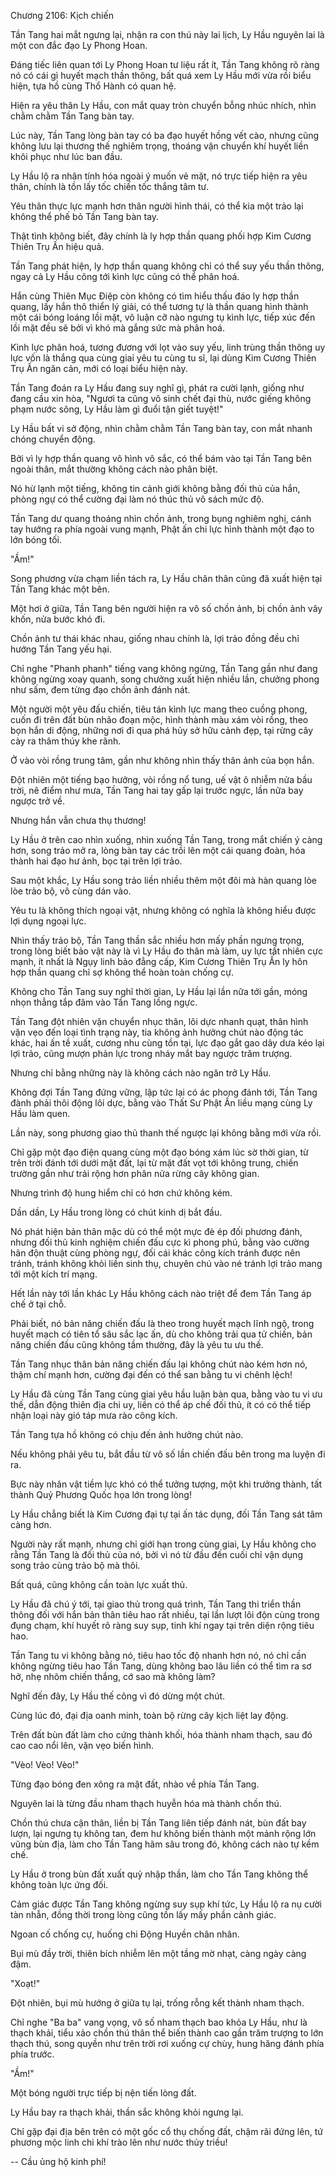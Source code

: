 




Chương 2106: Kịch chiến


Tần Tang hai mắt ngưng lại, nhận ra con thú này lai lịch, Ly Hầu nguyên lai là một con đắc đạo Ly Phong Hoan.

Đáng tiếc liên quan tới Ly Phong Hoan tư liệu rất ít, Tần Tang không rõ ràng nó có cái gì huyết mạch thần thông, bất quá xem Ly Hầu mới vừa rồi biểu hiện, tựa hồ cùng Thổ Hành có quan hệ.

Hiện ra yêu thân Ly Hầu, con mắt quay tròn chuyển bỗng nhúc nhích, nhìn chằm chằm Tần Tang bàn tay.

Lúc này, Tần Tang lòng bàn tay có ba đạo huyết hồng vết cào, nhưng cũng không lưu lại thương thế nghiêm trọng, thoáng vận chuyển khí huyết liền khôi phục như lúc ban đầu.

Ly Hầu lộ ra nhân tính hóa ngoài ý muốn vẻ mặt, nó trực tiếp hiện ra yêu thân, chính là tồn lấy tốc chiến tốc thắng tâm tư.

Yêu thân thực lực mạnh hơn thân người hình thái, có thể kia một trảo lại không thể phế bỏ Tần Tang bàn tay.

Thật tình không biết, đây chính là ly hợp thần quang phối hợp Kim Cương Thiên Trụ Ấn hiệu quả.

Tần Tang phát hiện, ly hợp thần quang không chỉ có thể suy yếu thần thông, ngay cả Ly Hầu công tới kình lực cũng có thể phân hoá.

Hắn cùng Thiên Mục Điệp còn không có tìm hiểu thấu đáo ly hợp thần quang, lấy hắn thô thiển lý giải, có thể tương tự là thần quang hình thành một cái bóng loáng lồi mặt, vô luận cỡ nào ngưng tụ kình lực, tiếp xúc đến lồi mặt đều sẽ bởi vì khó mà gắng sức mà phân hoá.

Kình lực phân hoá, tương đương với lọt vào suy yếu, linh trùng thần thông uy lực vốn là thắng qua cùng giai yêu tu cùng tu sĩ, lại dùng Kim Cương Thiên Trụ Ấn ngăn cản, mới có loại biểu hiện này.

Tần Tang đoán ra Ly Hầu đang suy nghĩ gì, phát ra cười lạnh, giống như đang cầu xin hòa, "Ngươi ta cũng vô sinh chết đại thù, nước giếng không phạm nước sông, Ly Hầu làm gì đuổi tận giết tuyệt!"

Ly Hầu bất vi sở động, nhìn chằm chằm Tần Tang bàn tay, con mắt nhanh chóng chuyển động.

Bởi vì ly hợp thần quang vô hình vô sắc, có thể bám vào tại Tần Tang bên ngoài thân, mắt thường không cách nào phân biệt.

Nó hừ lạnh một tiếng, không tin cảnh giới không bằng đối thủ của hắn, phòng ngự có thể cường đại làm nó thúc thủ vô sách mức độ.

Tần Tang dư quang thoáng nhìn chồn ảnh, trong bụng nghiêm nghị, cánh tay hướng ra phía ngoài vung mạnh, Phật ấn chi lực hình thành một đạo to lớn bóng tối.

"Ầm!"

Song phương vừa chạm liền tách ra, Ly Hầu chân thân cũng đã xuất hiện tại Tần Tang khác một bên.

Một hơi ở giữa, Tần Tang bên người hiện ra vô số chồn ảnh, bị chồn ảnh vây khốn, nửa bước khó đi.

Chồn ảnh tư thái khác nhau, giống nhau chính là, lợi trảo đồng đều chỉ hướng Tần Tang yếu hại.

Chỉ nghe "Phanh phanh" tiếng vang không ngừng, Tần Tang gần như đang không ngừng xoay quanh, song chưởng xuất hiện nhiều lần, chưởng phong như sấm, đem từng đạo chồn ảnh đánh nát.

Một người một yêu đấu chiến, tiêu tán kình lực mang theo cuồng phong, cuốn đi trên đất bùn nhão đoạn mộc, hình thành màu xám vòi rồng, theo bọn hắn di động, những nơi đi qua phá hủy sở hữu cảnh đẹp, tại rừng cây cày ra thâm thúy khe rãnh.

Ở vào vòi rồng trung tâm, gần như không nhìn thấy thân ảnh của bọn hắn.

Đột nhiên một tiếng bạo hưởng, vòi rồng nổ tung, uế vật ô nhiễm nửa bầu trời, nê điểm như mưa, Tần Tang hai tay gấp lại trước ngực, lần nữa bay ngược trở về.

Nhưng hắn vẫn chưa thụ thương!

Ly Hầu ở trên cao nhìn xuống, nhìn xuống Tần Tang, trong mắt chiến ý càng hơn, song trảo mở ra, lòng bàn tay các trồi lên một cái quang đoàn, hóa thành hai đạo hư ảnh, bọc tại trên lợi trảo.

Sau một khắc, Ly Hầu song trảo liền nhiều thêm một đôi mà hàn quang lòe lòe trảo bộ, vô cùng dán vào.

Yêu tu là không thích ngoại vật, nhưng không có nghĩa là không hiểu được lợi dụng ngoại lực.

Nhìn thấy trảo bộ, Tần Tang thần sắc nhiều hơn mấy phần ngưng trọng, trong lòng biết bảo vật này là vì Ly Hầu đo thân mà làm, uy lực tất nhiên cực mạnh, ít nhất là Ngụy linh bảo đẳng cấp, Kim Cương Thiên Trụ Ấn ly hôn hợp thần quang chỉ sợ không thể hoàn toàn chống cự.

Không cho Tần Tang suy nghĩ thời gian, Ly Hầu lại lần nữa tới gần, móng nhọn thẳng tắp đâm vào Tần Tang lồng ngực.

Tần Tang đột nhiên vặn chuyển nhục thân, lôi dực nhanh quạt, thân hình vặn vẹo đến loại tình trạng này, tia không ảnh hưởng chút nào động tác khác, hai ấn tề xuất, cương nhu cùng tồn tại, lực đạo gắt gao dây dưa kéo lại lợi trảo, cũng mượn phản lực trong nháy mắt bay ngược trăm trượng.

Nhưng chỉ bằng những này là không cách nào ngăn trở Ly Hầu.

Không đợi Tần Tang đứng vững, lập tức lại có ác phong đánh tới, Tần Tang đành phải thôi động lôi dực, bằng vào Thất Sư Phật Ấn liều mạng cùng Ly Hầu làm quen.

Lần này, song phương giao thủ thanh thế ngược lại không bằng mới vừa rồi.

Chỉ gặp một đạo điện quang cùng một đạo bóng xám lúc sờ thời gian, từ trên trời đánh tới dưới mặt đất, lại từ mặt đất vọt tới không trung, chiến trường gần như trải rộng hơn phân nửa rừng cây không gian.

Nhưng trình độ hung hiểm chỉ có hơn chứ không kém.

Dần dần, Ly Hầu trong lòng có chút kinh dị bắt đầu.

Nó phát hiện bản thân mặc dù có thể một mực đè ép đối phương đánh, nhưng đối thủ kinh nghiệm chiến đấu cực kì phong phú, bằng vào cường hãn độn thuật cùng phòng ngự, đối cái khác công kích tránh được nên tránh, tránh không khỏi liền sinh thụ, chuyên chú vào né tránh lợi trảo mang tới một kích trí mạng.

Hết lần này tới lần khác Ly Hầu không cách nào triệt để đem Tần Tang áp chế ở tại chỗ.

Phải biết, nó bản năng chiến đấu là theo trong huyết mạch lĩnh ngộ, trong huyết mạch có tiên tổ sâu sắc lạc ấn, dù cho không trải qua tử chiến, bản năng chiến đấu cũng không tầm thường, đây là yêu tu ưu thế.

Tần Tang nhục thân bản năng chiến đấu lại không chút nào kém hơn nó, thậm chí mạnh hơn, cường đại đến có thể san bằng tu vi chênh lệch!

Ly Hầu đã cùng Tần Tang cùng giai yêu hầu luận bàn qua, bằng vào tu vi ưu thế, dẫn động thiên địa chi uy, liền có thể áp chế đối thủ, ít có có thể tiếp nhận loại này gió táp mưa rào công kích.

Tần Tang tựa hồ không có chịu đến ảnh hưởng chút nào.

Nếu không phải yêu tu, bắt đầu từ vô số lần chiến đấu bên trong ma luyện đi ra.

Bực này nhân vật tiềm lực khó có thể tưởng tượng, một khi trưởng thành, tất thành Quỷ Phương Quốc họa lớn trong lòng!

Ly Hầu chẳng biết là Kim Cương đại tự tại ấn tác dụng, đối Tần Tang sát tâm càng hơn.

Người này rất mạnh, nhưng chỉ giới hạn trong cùng giai, Ly Hầu không cho rằng Tần Tang là đối thủ của nó, bởi vì nó từ đầu đến cuối chỉ vận dụng song trảo cùng trảo bộ mà thôi.

Bất quá, cũng không cần toàn lực xuất thủ.

Ly Hầu đã chú ý tới, tại giao thủ trong quá trình, Tần Tang thi triển thần thông đối với hắn bản thân tiêu hao rất nhiều, tại lần lượt lôi độn cùng trong đụng chạm, khí huyết rõ ràng suy sụp, tinh khí ngay tại trên diện rộng tiêu hao.

Tần Tang tu vi không bằng nó, tiêu hao tốc độ nhanh hơn nó, nó chỉ cần không ngừng tiêu hao Tần Tang, dùng không bao lâu liền có thể tìm ra sơ hở, nhẹ nhõm chiến thắng, cớ sao mà không làm?

Nghĩ đến đây, Ly Hầu thế công vì đó dừng một chút.

Cùng lúc đó, đại địa oanh minh, toàn bộ rừng cây kịch liệt lay động.

Trên đất bùn đất làm cho cứng thành khối, hóa thành nham thạch, sau đó cao cao nổi lên, vặn vẹo biến hình.

"Vèo! Vèo! Vèo!"

Từng đạo bóng đen xông ra mặt đất, nhào về phía Tần Tang.

Nguyên lai là từng đầu nham thạch huyễn hóa mà thành chồn thú.

Chồn thú chưa cận thân, liền bị Tần Tang liên tiếp đánh nát, bùn đất bay lượn, lại ngưng tụ không tan, đem hư không biến thành một mảnh rộng lớn vũng bùn địa, làm cho Tần Tang hãm sâu trong đó, không cách nào tự kềm chế.

Ly Hầu ở trong bùn đất xuất quỷ nhập thần, làm cho Tần Tang không thể không toàn lực ứng đối.

Cảm giác được Tần Tang không ngừng suy sụp khí tức, Ly Hầu lộ ra nụ cười tàn nhẫn, đồng thời trong lòng cũng tồn lấy mấy phần cảnh giác.

Ngoan cố chống cự, huống chi Động Huyền chân nhân.

Bụi mù đầy trời, thiên bích nhiễm lên một tầng mờ nhạt, càng ngày càng đậm.

"Xoạt!"

Đột nhiên, bụi mù hướng ở giữa tụ lại, trống rỗng kết thành nham thạch.

Chỉ nghe "Ba ba" vang vọng, vô số nham thạch bao khỏa Ly Hầu, như là thạch khải, tiểu xảo chồn thú thân thể biến thành cao gần trăm trượng to lớn thạch thú, song quyền như trên trời rơi xuống cự chùy, hung hăng đánh phía phía trước.

"Ầm!"

Một bóng người trực tiếp bị nện tiến lòng đất.

Ly Hầu bay ra thạch khải, thần sắc không khỏi ngưng lại.

Chỉ gặp đại địa bên trên có một gốc cổ thụ chống đất, chậm rãi đứng lên, tứ phương mộc linh chi khí trào lên như nước thủy triều!

--
Cầu ủng hộ kinh phí!




